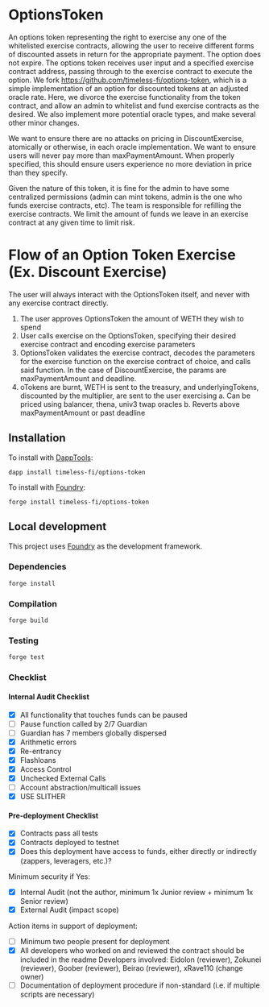 # OptionsToken

An options token representing the right to exercise any one of the whitelisted exercise contracts, allowing the user to receive different forms of discounted assets in return for the appropriate payment. The option does not expire. The options token receives user input and a specified exercise contract address, passing through to the exercise contract to execute the option. We fork https://github.com/timeless-fi/options-token, which is a simple implementation of an option for discounted tokens at an adjusted oracle rate. Here, we divorce the exercise functionality from the token contract, and allow an admin to whitelist and fund exercise contracts as the desired. We also implement more potential oracle types, and make several other minor changes.

We want to ensure there are no attacks on pricing in DiscountExercise, atomically or otherwise, in each oracle implementation.  We want to ensure users will never pay more than maxPaymentAmount. When properly specified, this should ensure users experience no more deviation in price than they specify.

Given the nature of this token, it is fine for the admin to have some centralized permissions (admin can mint tokens, admin is the one who funds exercise contracts, etc).  The team is responsible for refilling the exercise contracts. We limit the amount of funds we leave in an exercise contract at any given time to limit risk.  

# Flow of an Option Token Exercise (Ex. Discount Exercise)

The user will always interact with the OptionsToken itself, and never with any exercise contract directly.

1. The user approves OptionsToken the amount of WETH they wish to spend
2. User calls exercise on the OptionsToken, specifying their desired exercise contract and encoding exercise parameters
3. OptionsToken validates the exercise contract, decodes the parameters for the exercise function on the exercise contract of choice, and calls said function. In the case of DiscountExercise, the params are maxPaymentAmount and deadline.
4. oTokens are burnt, WETH is sent to the treasury, and underlyingTokens, discounted by the multiplier, are sent to the user exercising
    a. Can be priced using balancer, thena, univ3 twap oracles
    b. Reverts above maxPaymentAmount or past deadline


## Installation

To install with [DappTools](https://github.com/dapphub/dapptools):

```
dapp install timeless-fi/options-token
```

To install with [Foundry](https://github.com/gakonst/foundry):

```
forge install timeless-fi/options-token
```

## Local development

This project uses [Foundry](https://github.com/gakonst/foundry) as the development framework.

### Dependencies

```
forge install
```

### Compilation

```
forge build
```

### Testing

```
forge test
```

### Checklist

#### Internal Audit Checklist

- [x]  All functionality that touches funds can be paused
- [ ]  Pause function called by 2/7 Guardian
- [ ]  Guardian has 7 members globally dispersed
- [x]  Arithmetic errors
- [x]  Re-entrancy
- [x]  Flashloans
- [x]  Access Control
- [x]  Unchecked External Calls
- [ ]  Account abstraction/multicall issues
- [x]  USE SLITHER

#### Pre-deployment Checklist

- [x]  Contracts pass all tests
- [x]  Contracts deployed to testnet
- [x]  Does this deployment have access to funds, either directly or indirectly (zappers, leveragers, etc.)?

Minimum security if Yes:

- [x]  Internal Audit (not the author, minimum 1x Junior review + minimum 1x Senior review)
- [x]  External Audit (impact scope)

Action items in support of deployment:

- [ ]  Minimum two people present for deployment
- [x]  All developers who worked on and reviewed the contract should be included in the readme
  Developers involved: Eidolon (reviewer), Zokunei (reviewer), Goober (reviewer), Beirao (reviewer), xRave110 (change owner)
- [ ]  Documentation of deployment procedure if non-standard (i.e. if multiple scripts are necessary)